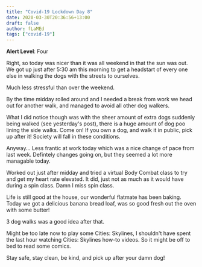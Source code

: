 ```yaml
---
title: "Covid-19 Lockdown Day 8"
date: 2020-03-30T20:36:56+13:00
draft: false
author: fLaMEd
tags: ["covid-19"]
---
```


**Alert Level**: Four

Right, so today was nicer than it was all weekend in that the sun was out. We got up just after 5:30 am this morning to get a headstart of every one else in walking the dogs with the streets to ourselves. 

Much less stressful than over the weekend.

By the time midday rolled around and I needed a break from work we head out for another walk, and managed to avoid all other dog walkers. 

What I did notice though was with the sheer amount of extra dogs suddenly being walked (see yesterday's post), there is a huge amount of dog poo lining the side walks. Come on! If you own a dog, and walk it in public, pick up after it! Society will fall in these conditions.

Anyway... Less frantic at work today which was a nice change of pace from last week. Defintely changes going on, but they seemed a lot more managable today. 

Worked out just after midday and tried a virtual Body Combat class to try and get my heart rate elevated. It did, just not as much as it would have during a spin class. Damn I miss spin class.

Life is still good at the house, our wonderful flatmate has been baking. Today we got a delicious banana bread loaf, was so good fresh out the oven with some butter! 

3 dog walks was a good idea after that. 

Might be too late now to play some Cities: Skylines, I shouldn't have spent the last hour watching Cities: Skylines how-to videos. So it might be off to bed to read some comics.

Stay safe, stay clean, be kind, and pick up after your damn dog!